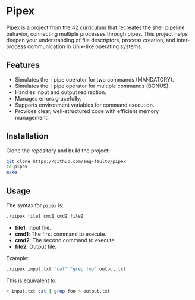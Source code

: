# Pipex

Pipex is a project from the 42 curriculum that recreates the shell pipeline behavior, connecting multiple processes through pipes. This project helps deepen your understanding of file descriptors, process creation, and inter-process communication in Unix-like operating systems.

## Features

- Simulates the `|` pipe operator for two commands (MANDATORY).
- Simulates the `|` pipe operator for multiple commands (BONUS).
- Handles input and output redirection.
- Manages errors gracefully.
- Supports environment variables for command execution.
- Provides clear, well-structured code with efficient memory management.

## Installation

Clone the repository and build the project:

```bash
git clone https://github.com/seg-fault0/pipex
cd pipex
make
```

## Usage

The syntax for `pipex` is:

```bash
./pipex file1 cmd1 cmd2 file2
```

- **file1**: Input file.
- **cmd1**: The first command to execute.
- **cmd2**: The second command to execute.
- **file2**: Output file.

Example:

```bash
./pipex input.txt "cat" "grep foo" output.txt
```

This is equivalent to:

```bash
< input.txt cat | grep foo > output.txt
```
